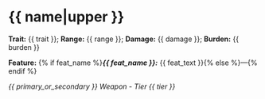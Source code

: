 # {{ name|upper }}

**Trait:** {{ trait }}; **Range:** {{ range }}; **Damage:** {{ damage }}; **Burden:** {{ burden }}

**Feature:** {% if feat_name %}***{{ feat_name }}:*** {{ feat_text }}{% else %}—{% endif %}

*{{ primary_or_secondary }} Weapon - Tier {{ tier }}*
